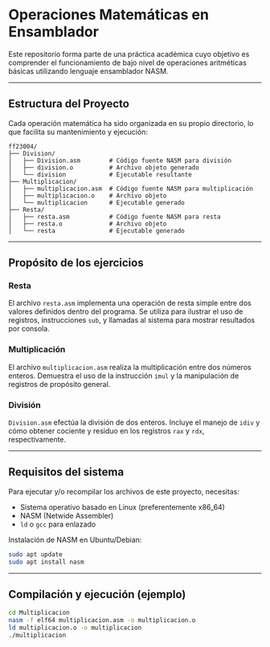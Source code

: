 # Operaciones Matemáticas en Ensamblador

Este repositorio forma parte de una práctica académica cuyo objetivo es comprender el funcionamiento de bajo nivel de operaciones aritméticas básicas utilizando lenguaje ensamblador NASM. 

---

## Estructura del Proyecto

Cada operación matemática ha sido organizada en su propio directorio, lo que facilita su mantenimiento y ejecución:

```
ff23004/
├── Division/
│   ├── Division.asm        # Código fuente NASM para división
│   ├── division.o          # Archivo objeto generado
│   └── division            # Ejecutable resultante
├── Multiplicacion/
│   ├── multiplicacion.asm  # Código fuente NASM para multiplicación
│   ├── multiplicacion.o    # Archivo objeto
│   └── multiplicacion      # Ejecutable generado
├── Resta/
│   ├── resta.asm           # Código fuente NASM para resta
│   ├── resta.o             # Archivo objeto
│   └── resta               # Ejecutable generado
```

---

## Propósito de los ejercicios

### Resta
El archivo `resta.asm` implementa una operación de resta simple entre dos valores definidos dentro del programa. Se utiliza para ilustrar el uso de registros, instrucciones `sub`, y llamadas al sistema para mostrar resultados por consola.

### Multiplicación
El archivo `multiplicacion.asm` realiza la multiplicación entre dos números enteros. Demuestra el uso de la instrucción `imul` y la manipulación de registros de propósito general.

### División
`Division.asm` efectúa la división de dos enteros. Incluye el manejo de `idiv` y cómo obtener cociente y residuo en los registros `rax` y `rdx`, respectivamente.

---

## Requisitos del sistema

Para ejecutar y/o recompilar los archivos de este proyecto, necesitas:

- Sistema operativo basado en Linux (preferentemente x86_64)
- NASM (Netwide Assembler)
- `ld` o `gcc` para enlazado

Instalación de NASM en Ubuntu/Debian:
```bash
sudo apt update
sudo apt install nasm
```

---

##  Compilación y ejecución (ejemplo)

```bash
cd Multiplicacion
nasm -f elf64 multiplicacion.asm -o multiplicacion.o
ld multiplicacion.o -o multiplicacion
./multiplicacion
```